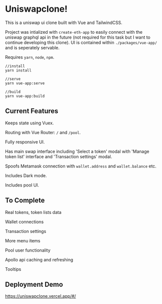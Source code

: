 # Uniswapclone!

This is a uniswap ui clone built with Vue and TailwindCSS.

Project was intialized with `create-eth-app` to easily connect with the uniswap graphql api in the future (not required for this task but I want to continue developing this clone). UI is contained within `./packages/vue-app/` and is seperately servable.

Requires `yarn`, `node`, `npm`.
```
//install
yarn install

//serve
yarn vue-app:serve

//build
yarn vue-app:build
```
## Current Features
Keeps state using Vuex.

Routing with Vue Router: `/` and `/pool`.

Fully responsive UI.

Has main swap interface including 'Select a token' modal with 'Manage token list' interface and 'Transaction settings' modal.

Spoofs Metamask connection with `wallet.address` and `wallet.balance` etc.

Includes Dark mode.

Includes pool UI.

## To Complete
Real tokens, token lists data

Wallet connections 

Transaction settings

More menu items

Pool user functionality

Apollo api caching and refreshing

Tooltips


## Deployment Demo
https://uniswapclone.vercel.app/#/